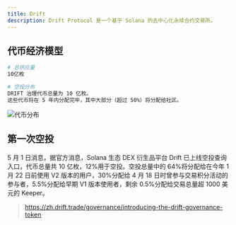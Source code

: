 ```yaml
---
title: Drift
description: Drift Protocol 是一个基于 Solana 的去中心化永续合约交易所。
---
```


<PageHeader
  logo="/images/drift/logo.png"
  coverImg="/images/drift/cover.jpeg"
  :links="links"
/>

## 代币经济模型

```sh
# 总供应量
10亿枚

# 空投分布
DRIFT 治理代币总量为 10 亿枚。
这些代币将在 5 年内分配完毕，其中大部分（超过 50%）将分配给社区。
```

![代币分布](/images/drift/tokenAllocation.png)

## 第一次空投

5 月 1 日消息，据官方消息，Solana 生态 DEX 衍生品平台 Drift 已上线空投查询入口，代币总量共 10 亿枚，12%用于空投。空投总量中的 64%将分配给在今年 1 月 22 日前使用 V2 版本的用户，30%分配给 4 月 18 日时曾参与交易积分活动的参与者，5.5%分配给早期 V1 版本使用者，剩余 0.5%分配给交易总量超 1000 美元的 Keeper。

> https://zh.drift.trade/governance/introducing-the-drift-governance-token

<script setup>
const links = [
  { name: 'drift.trade', url: 'https://www.drift.trade/' },
  { name: 'X', url: 'https://x.com/DriftProtocol' },
  { name: 'Defillama', url: 'https://defillama.com/protocol/drift#information' },
]
</script>

<style module>
</style>
